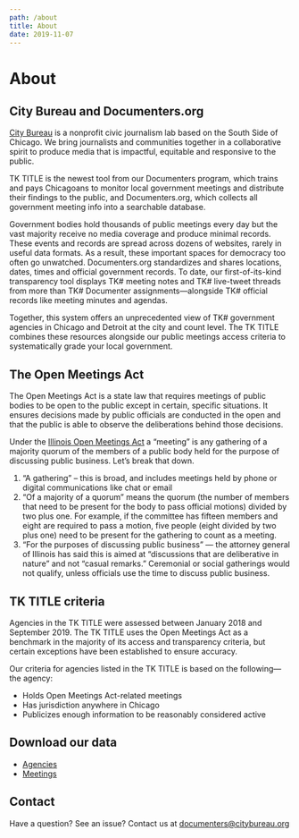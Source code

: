 ```yaml
---
path: /about
title: About
date: 2019-11-07
---
```


# About

## City Bureau and Documenters.org

[City Bureau](https://www.citybureau.org/) is a nonprofit civic journalism lab based on the South Side of Chicago. We bring journalists and communities together in a collaborative spirit to produce media that is impactful, equitable and responsive to the public.

TK TITLE is the newest tool from our Documenters program, which trains and pays Chicagoans to monitor local government meetings and distribute their findings to the public, and Documenters.org, which collects all government meeting info into a searchable database.

Government bodies hold thousands of public meetings every day but the vast majority receive no media coverage and produce minimal records. These events and records are spread across dozens of websites, rarely in useful data formats. As a result, these important spaces for democracy too often go unwatched. Documenters.org standardizes and shares locations, dates, times and official government records. To date, our first-of-its-kind transparency tool displays TK# meeting notes and TK# live-tweet threads from more than TK# Documenter assignments—alongside TK# official records like meeting minutes and agendas.

Together, this system offers an unprecedented view of TK# government agencies in Chicago and Detroit at the city and count level. The TK TITLE combines these resources alongside our public meetings access criteria to systematically grade your local government.

## The Open Meetings Act

The Open Meetings Act is a state law that requires meetings of public bodies to be open to the public except in certain, specific situations. It ensures decisions made by public officials are conducted in the open and that the public is able to observe the deliberations behind those decisions.

Under the [Illinois Open Meetings Act](https://www.bettergov.org/news/a-guide-to-the-open-meetings-act-oma-in-illinois/) a “meeting” is any gathering of a majority quorum of the members of a public body held for the purpose of discussing public business. Let’s break that down.

1. “A gathering” – this is broad, and includes meetings held by phone or digital communications like chat or email
2. “Of a majority of a quorum” means the quorum (the number of members that need to be present for the body to pass official motions) divided by two plus one. For example, if the committee has fifteen members and eight are required to pass a motion, five people (eight divided by two plus one) need to be present for the gathering to count as a meeting.
3. “For the purposes of discussing public business” — the attorney general of Illinois has said this is aimed at “discussions that are deliberative in nature” and not “casual remarks.” Ceremonial or social gatherings would not qualify, unless officials use the time to discuss public business.

## TK TITLE criteria

Agencies in the TK TITLE were assessed between January 2018 and September 2019. The TK TITLE uses the Open Meetings Act as a benchmark in the majority of its access and transparency criteria, but certain exceptions have been established to ensure accuracy.

Our criteria for agencies listed in the TK TITLE is based on the following—the agency:

- Holds Open Meetings Act-related meetings
- Has jurisdiction anywhere in Chicago
- Publicizes enough information to be reasonably considered active

## Download our data

- [Agencies](https://raw.githubusercontent.com/City-Bureau/open-meetings-report-card/master/data/agencies.csv)
- [Meetings](https://raw.githubusercontent.com/City-Bureau/open-meetings-report-card/master/data/meetings.csv)

## Contact

Have a question? See an issue? Contact us at documenters@citybureau.org

